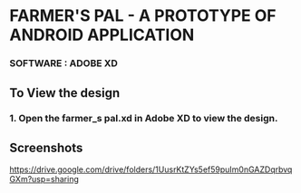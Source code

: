 
# FARMER'S PAL - A PROTOTYPE OF ANDROID APPLICATION 
### SOFTWARE : ADOBE XD

## To View the design

### 1. Open the farmer_s pal.xd in Adobe XD to view the design.

## Screenshots

https://drive.google.com/drive/folders/1UusrKtZYs5ef59puIm0nGAZDqrbvqGXm?usp=sharing





